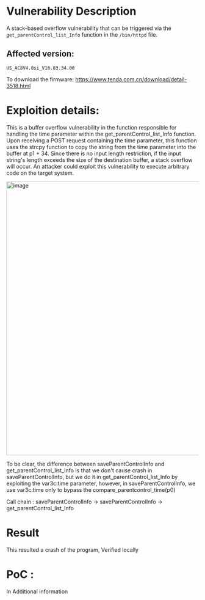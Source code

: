# Vulnerability Description
A stack-based overflow vulnerability that can be triggered via the `get_parentControl_list_Info` function in the `/bin/httpd` file.
## Affected version:
`US_AC8V4.0si_V16.03.34.06` 

To download the firmware: https://www.tenda.com.cn/download/detail-3518.html

# Exploition details:

This is a buffer overflow vulnerability in the function responsible for handling the time parameter within the get_parentControl_list_Info function. Upon receiving a POST request containing the time parameter, this function uses the strcpy function to copy the string from the time parameter into the buffer at p1 + 34. Since there is no input length restriction, if the input string's length exceeds the size of the destination buffer, a stack overflow will occur. An attacker could exploit this vulnerability to execute arbitrary code on the target system.

<img width="717" alt="image" src="https://github.com/DDizzzy79/Tenda-CVE/assets/72267897/b89d47a9-77f7-4f1b-87df-c427b5ff406d">

To be clear, the difference between saveParentControlInfo and get_parentControl_list_Info  is that we don't cause crash in saveParentControlInfo, but we do it in get_parentControl_list_Info by exploiting the var3c:time parameter, however, in saveParentControlInfo, we use var3c:time  only to bypass the compare_parentcontrol_time(p0)
    
Call chain : saveParentControlInfo -> saveParentControlInfo -> get_parentControl_list_Info

# Result
This resulted a crash of the program, Verified locally

# PoC :
In Additional information
